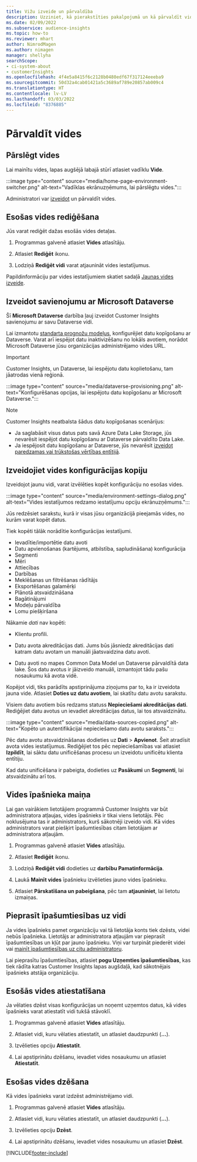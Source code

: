 ```yaml
---
title: Vižu izveide un pārvaldība
description: Uzziniet, kā pierakstīties pakalpojumā un kā pārvaldīt vides.
ms.date: 02/09/2022
ms.subservice: audience-insights
ms.topic: how-to
ms.reviewer: mhart
author: NimrodMagen
ms.author: nimagen
manager: shellyha
searchScope:
- ci-system-about
- customerInsights
ms.openlocfilehash: 4f4e5a8415f6c2128b0480edf67f317124eeeba9
ms.sourcegitcommit: 50d32a4cab01421a5c3689af789e20857ab009c4
ms.translationtype: HT
ms.contentlocale: lv-LV
ms.lasthandoff: 03/03/2022
ms.locfileid: "8376885"
---
```

# <a name="manage-environments"></a>Pārvaldīt vides

## <a name="switch-environments"></a>Pārslēgt vides

Lai mainītu vides, lapas augšējā labajā stūrī atlasiet vadīklu **Vide**.

:::image type="content" source="media/home-page-environment-switcher.png" alt-text="Vadīklas ekrānuzņēmums, lai pārslēgtu vides.":::

Administratori var [izveidot](create-environment.md) un pārvaldīt vides.

## <a name="edit-an-existing-environment"></a>Esošas vides rediģēšana

Jūs varat rediģēt dažas esošās vides detaļas.

1.  Programmas galvenē atlasiet **Vides** atlasītāju.

2.  Atlasiet **Rediģēt** ikonu.

3. Lodziņā **Rediģēt vidi** varat atjaunināt vides iestatījumus.

Papildinformāciju par vides iestatījumiem skatiet sadaļā [Jaunas vides izveide](create-environment.md).

## <a name="connect-to-microsoft-dataverse"></a>Izveidot savienojumu ar Microsoft Dataverse
   
Šī **Microsoft Dataverse** darbība ļauj izveidot Customer Insights savienojumu ar savu Dataverse vidi.

Lai izmantotu [standarta prognožu modeļus](predictions-overview.md#out-of-box-models), konfigurējiet datu kopīgošanu ar Dataverse. Varat arī iespējot datu inaktivizēšanu no lokāls avotiem, norādot Microsoft Dataverse jūsu organizācijas administrējamo vides URL.

> [!IMPORTANT]
> Customer Insights, un Dataverse, lai iespējotu datu koplietošanu, tam jāatrodas vienā reģionā.

:::image type="content" source="media/dataverse-provisioning.png" alt-text="Konfigurēšanas opcijas, lai iespējotu datu kopīgošanu ar Microsoft Dataverse.":::

> [!NOTE]
> Customer Insights neatbalsta šādus datu kopīgošanas scenārijus:
> - Ja saglabāsit visus datus pats savā Azure Data Lake Storage, jūs nevarēsit iespējot datu kopīgošanu ar Dataverse pārvaldīto Data Lake.
> - Ja iespējosit datu kopīgošanu ar Dataverse, jūs nevarēsit [izveidot paredzamas vai trūkstošas vērtības entītijā](predictions.md).

## <a name="copy-the-environment-configuration"></a>Izveidojiet vides konfigurācijas kopiju

Izveidojot jaunu vidi, varat izvēlēties kopēt konfigurāciju no esošas vides. 

:::image type="content" source="media/environment-settings-dialog.png" alt-text="Vides iestatījumos redzamo iestatījumu opciju ekrānuzņēmums.":::

Jūs redzēsiet sarakstu, kurā ir visas jūsu organizācijā pieejamās vides, no kurām varat kopēt datus.

Tiek kopēti tālāk norādītie konfigurācijas iestatījumi.

- Ievadītie/importētie datu avoti
- Datu apvienošanas (kartējums, atbilstība, sapludināšana) konfigurācija
- Segmenti
- Mēri
- Attiecības
- Darbības
- Meklēšanas un filtrēšanas rādītājs
- Eksportēšanas galamērķi
- Plānotā atsvaidzināšana
- Bagātinājumi
- Modeļu pārvaldība
- Lomu piešķiršana

Nākamie *dati* nav kopēti:

- Klientu profili.
- Datu avota akreditācijas dati. Jums būs jāsniedz akreditācijas dati katram datu avotam un manuāli jāatsvaidzina datu avoti.

- Datu avoti no mapes Common Data Model un Dataverse pārvaldītā data lake. Šos datu avotus ir jāizveido manuāli, izmantojot tādu pašu nosaukumu kā avota vidē.

Kopējot vidi, tiks parādīts apstiprinājuma ziņojums par to, ka ir izveidota jauna vide. Atlasiet **Doties uz datu avotiem**, lai skatītu datu avotu sarakstu.

Visiem datu avotiem būs redzams statuss **Nepieciešami akreditācijas dati**. Rediģējiet datu avotus un ievadiet akreditācijas datus, lai tos atsvaidzinātu.

:::image type="content" source="media/data-sources-copied.png" alt-text="Kopēto un autentifikācijai nepieciešamo datu avotu saraksts.":::

Pēc datu avotu atsvaidzināšanas dodieties uz **Dati** > **Apvienot**. Šeit atradīsit avota vides iestatījumus. Rediģējiet tos pēc nepieciešamības vai atlasiet **Izpildīt**, lai sāktu datu unificēšanas procesu un izveidotu unificētu klienta entītiju.

Kad datu unificēšana ir pabeigta, dodieties uz **Pasākumi** un **Segmenti**, lai atsvaidzinātu arī tos.

## <a name="change-the-owner-of-an-environment"></a>Vides īpašnieka maiņa

Lai gan vairākiem lietotājiem programmā Customer Insights var būt administratora atļaujas, vides īpašnieks ir tikai viens lietotājs. Pēc noklusējuma tas ir administrators, kurš sākotnēji izveido vidi. Kā vides administrators varat piešķirt īpašumtiesības citam lietotājam ar administratora atļaujām.

1. Programmas galvenē atlasiet **Vides** atlasītāju.

1. Atlasiet **Rediģēt** ikonu.

1. Lodziņā **Rediģēt vidi** dodieties uz **darbību Pamatinformācija**.

1. Laukā **Mainīt vides** īpašnieku izvēlieties jauno vides īpašnieku.  

1. Atlasiet **Pārskatīšana un pabeigšana**, pēc tam **atjauniniet**, lai lietotu izmaiņas. 

## <a name="claim-ownership-of-an-environment"></a>Pieprasīt īpašumtiesības uz vidi

Ja vides īpašnieks pamet organizāciju vai tā lietotāja konts tiek dzēsts, videi nebūs īpašnieka. Lietotājs ar administratora atļaujām var pieprasīt īpašumtiesības un kļūt par jauno īpašnieku. Viņi var turpināt piederēt videi vai [mainīt īpašumtiesības uz citu administratoru](#change-the-owner-of-an-environment). 

Lai pieprasītu īpašumtiesības, atlasiet **pogu Uzņemties īpašumtiesības**, kas tiek rādīta katras Customer Insights lapas augšdaļā, kad sākotnējais īpašnieks atstāja organizāciju.

## <a name="reset-an-existing-environment"></a>Esošās vides atiestatīšana

Ja vēlaties dzēst visas konfigurācijas un noņemt uzņemtos datus, kā vides īpašnieks varat atiestatīt vidi tukšā stāvoklī.

1.  Programmas galvenē atlasiet **Vides** atlasītāju. 

2.  Atlasiet vidi, kuru vēlaties atiestatīt, un atlasiet daudzpunkti (**...**). 

3. Izvēlieties opciju **Atiestatīt**. 

4.  Lai apstiprinātu dzēšanu, ievadiet vides nosaukumu un atlasiet **Atiestatīt**.

## <a name="delete-an-existing-environment"></a>Esošas vides dzēšana

Kā vides īpašnieks varat izdzēst administrējamo vidi.

1.  Programmas galvenē atlasiet **Vides** atlasītāju.

2.  Atlasiet vidi, kuru vēlaties atiestatīt, un atlasiet daudzpunkti (**...**). 

3. Izvēlieties opciju **Dzēst**. 

4.  Lai apstiprinātu dzēšanu, ievadiet vides nosaukumu un atlasiet **Dzēst**.


[!INCLUDE[footer-include](../includes/footer-banner.md)]
